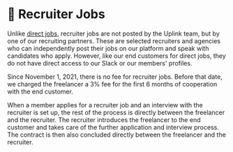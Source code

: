 # 🤠 Recruiter Jobs

Unlike [direct jobs](040-direct-jobs.md), recruiter jobs are not posted by the Uplink team, but by one of our recruiting partners. These are selected recruiters and agencies who can independently post their jobs on our platform and speak with candidates who apply. However, like our end customers for direct jobs, they do not have direct access to our Slack or our members' profiles.

Since November 1, 2021, there is no fee for recruiter jobs. Before that date, we charged the freelancer a 3% fee for the first 6 months of cooperation with the end customer.

When a member applies for a recruiter job and an interview with the recruiter is set up, the rest of the process is directly between the freelancer and the recruiter. The recruiter introduces the freelancer to the end customer and takes care of the further application and interview process. The contract is then also concluded directly between the freelancer and the recruiter.
